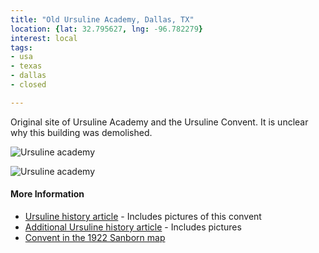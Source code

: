 ```yaml
---
title: "Old Ursuline Academy, Dallas, TX"
location: {lat: 32.795627, lng: -96.782279}
interest: local
tags:
- usa
- texas
- dallas
- closed

---
```



Original site of Ursuline Academy and the Ursuline Convent.  It is unclear why this building was demolished.

![Ursuline academy](https://www.ursulinedallas.org/uploaded/images/mission/1882_OldUrsuline.jpg)

![Ursuline academy](https://www.tshaonline.org/images/handbook/entries/DD/Dallas%20ursuline%20aerial.jpg)

#### More Information

* [Ursuline history article](https://www.ursulinedallas.org/mission/heritage) - Includes pictures of this convent
* [Additional Ursuline history article](https://www.tshaonline.org/handbook/entries/ursuline-academy-dallas) - Includes pictures
* [Convent in the 1922 Sanborn map](https://maps.lib.utexas.edu/maps/sanborn/d-f/txu-sanborn-dallas-1922-315.jpg)






